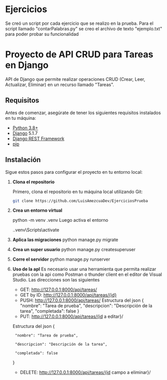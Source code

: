 # Ejercicios 
Se creó un script por cada ejercicio que se realizo en la prueba. Para el script llamado "contarPalabras.py" se creo el archivo de texto "ejemplo.txt" para poder probar su funcionalidad

# Proyecto de API CRUD para Tareas en Django

API de Django que permite realizar operaciones CRUD (Crear, Leer, Actualizar, Eliminar) en un recurso llamado "Tareas".

## Requisitos

Antes de comenzar, asegúrate de tener los siguientes requisitos instalados en tu máquina:

- [Python 3.8+](https://www.python.org/)
- [Django](https://www.djangoproject.com/) 5.1.7
- [Django REST Framework](https://www.django-rest-framework.org/)
- [pip](https://pip.pypa.io/en/stable/)

## Instalación

Sigue estos pasos para configurar el proyecto en tu entorno local:

1. **Clona el repositorio**

   Primero, clona el repositorio en tu máquina local utilizando Git:
   
   ```bash
   git clone https://github.com/LuisAmezcuaDev/EjerciciosPrueba

2. **Crea un entorno virtual**

    python -m venv .venv
    Luego activa el entorno 

    .\.venv\Scripts\activate

3. **Aplica las migraciones**
    python manage.py migrate

4. **Crea un super usuario**
    python manage.py createsuperuser

5. **Corre el servidor**
    python manage.py runserver

5. **Uso de la apl**
    Es necesario usar una herramienta que permita realizar pruebas con la api como Postman o thunder client en el editor de Visual Studio. Las direcciones son las siguientes

   - GET: http://127.0.0.1:8000/api/tareas/
   - GET by ID: http://127.0.0.1:8000/api/tareas/{id}
   - PUSH: http://127.0.0.1:8000/api/tareas/
    Estructura del json {
        "nombre": "Tarea de prueba",
        "descripcion": "Descripción de la tarea",
        "completada": false
    }
   - PUT: http://127.0.0.1:8000/api/tareas/{id a editar}/
   
    Estructura del json {
   
        "nombre": "Tarea de prueba",
   
        "descripcion": "Descripción de la tarea",
   
        "completada": false
   
   }
   - DELETE: http://127.0.0.1:8000/api/tareas/{id campo a eliminar}/

